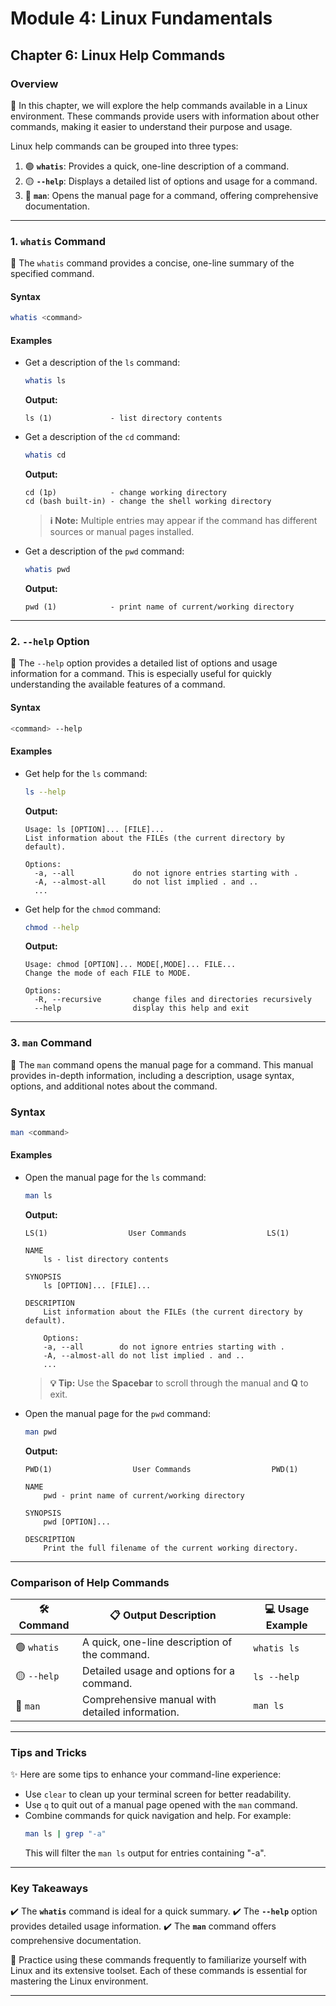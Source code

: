 # **Module 4: Linux Fundamentals**

## **Chapter 6: Linux Help Commands**

### **Overview**

📖 In this chapter, we will explore the help commands available in a Linux environment. These commands provide users with information about other commands, making it easier to understand their purpose and usage.

Linux help commands can be grouped into three types:

1. 🟢 **`whatis`**: Provides a quick, one-line description of a command.
2. 🟡 **`--help`**: Displays a detailed list of options and usage for a command.
3. 🔵 **`man`**: Opens the manual page for a command, offering comprehensive documentation.

---

### **1. `whatis` Command**

🔎 The `whatis` command provides a concise, one-line summary of the specified command.

#### **Syntax**
```bash
whatis <command>
```

#### **Examples**

- Get a description of the `ls` command:
  ```bash
  whatis ls
  ```
  **Output:**
  ```
  ls (1)             - list directory contents
  ```

- Get a description of the `cd` command:
  ```bash
  whatis cd
  ```
  **Output:**
  ```
  cd (1p)            - change working directory
  cd (bash built-in) - change the shell working directory
  ```
  > **ℹ️ Note:** Multiple entries may appear if the command has different sources or manual pages installed.

- Get a description of the `pwd` command:
  ```bash
  whatis pwd
  ```
  **Output:**
  ```
  pwd (1)            - print name of current/working directory
  ```

---

### **2. `--help` Option**

📝 The `--help` option provides a detailed list of options and usage information for a command. This is especially useful for quickly understanding the available features of a command.

#### **Syntax**
```bash
<command> --help
```

#### **Examples**

- Get help for the `ls` command:
  ```bash
  ls --help
  ```
  **Output:**
  ```
  Usage: ls [OPTION]... [FILE]...
  List information about the FILEs (the current directory by default).

  Options:
    -a, --all             do not ignore entries starting with .
    -A, --almost-all      do not list implied . and ..
    ...
  ```

- Get help for the `chmod` command:
  ```bash
  chmod --help
  ```
  **Output:**
  ```
  Usage: chmod [OPTION]... MODE[,MODE]... FILE...
  Change the mode of each FILE to MODE.

  Options:
    -R, --recursive       change files and directories recursively
    --help                display this help and exit
  ```

---

### **3. `man` Command**

📜 The `man` command opens the manual page for a command. This manual provides in-depth information, including a description, usage syntax, options, and additional notes about the command.

### **Syntax**
```bash
man <command>
```

#### **Examples**

- Open the manual page for the `ls` command:
  ```bash
  man ls
  ```
  **Output:**
  ```
  LS(1)                  User Commands                  LS(1)

  NAME
      ls - list directory contents

  SYNOPSIS
      ls [OPTION]... [FILE]...

  DESCRIPTION
      List information about the FILEs (the current directory by default).

      Options:
      -a, --all        do not ignore entries starting with .
      -A, --almost-all do not list implied . and ..
      ...
  ```
  > **💡 Tip:** Use the **Spacebar** to scroll through the manual and **Q** to exit.

- Open the manual page for the `pwd` command:
  ```bash
  man pwd
  ```
  **Output:**
  ```
  PWD(1)                  User Commands                  PWD(1)

  NAME
      pwd - print name of current/working directory

  SYNOPSIS
      pwd [OPTION]...

  DESCRIPTION
      Print the full filename of the current working directory.
  ```

---

### **Comparison of Help Commands**

| 🛠 **Command**    | 📋 **Output Description**                         | 💻 **Usage Example** |
|-------------------|--------------------------------------------------|----------------------|
| 🟢 `whatis`       | A quick, one-line description of the command.    | `whatis ls`          |
| 🟡 `--help`       | Detailed usage and options for a command.        | `ls --help`          |
| 🔵 `man`          | Comprehensive manual with detailed information. | `man ls`             |

---

### **Tips and Tricks**

✨ Here are some tips to enhance your command-line experience:

- Use `clear` to clean up your terminal screen for better readability.
- Use `q` to quit out of a manual page opened with the `man` command.
- Combine commands for quick navigation and help. For example:
  ```bash
  man ls | grep "-a"
  ```
  This will filter the `man ls` output for entries containing "-a".

---

### **Key Takeaways**

✔️ The **`whatis`** command is ideal for a quick summary.
✔️ The **`--help`** option provides detailed usage information.
✔️ The **`man`** command offers comprehensive documentation.

📌 Practice using these commands frequently to familiarize yourself with Linux and its extensive toolset. Each of these commands is essential for mastering the Linux environment.

---
